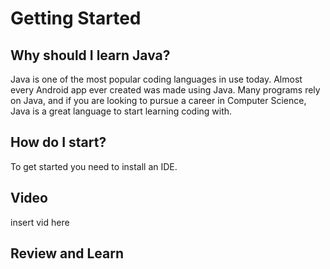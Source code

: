 # Getting Started

## Why should I learn Java?

Java is one of the most popular coding languages in use today. Almost every Android app ever created was made using Java. Many programs rely on Java, and if you are looking to pursue a career in Computer Science, Java is a great language to start learning coding with.

## How do I start?

To get started you need to install an IDE.

## Video

insert vid here

## Review and Learn
